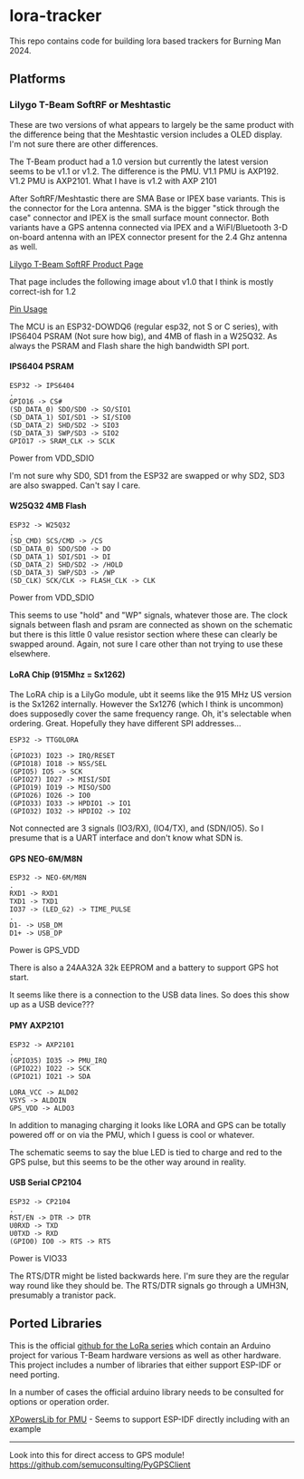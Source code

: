 # lora-tracker

This repo contains code for building lora based trackers for Burning Man 2024.

## Platforms

### Lilygo T-Beam SoftRF or Meshtastic

These are two versions of what appears to largely be the same product with the difference being that the Meshtastic version includes a OLED display. I'm not sure there are other differences.

The T-Beam product had a 1.0 version but currently the latest version seems to be v1.1 or v1.2. The difference is the PMU. V1.1 PMU is AXP192. V1.2 PMU is AXP2101. What I have is v1.2 with AXP 2101

After SoftRF/Meshtastic there are SMA Base or IPEX base variants. This is the connector for the Lora antenna. SMA is the bigger "stick through the case" connector and IPEX is the small surface mount connector. Both variants have a GPS antenna connected via IPEX and a WiFI/Bluetooth 3-D on-board antenna with an IPEX connector present for the 2.4 Ghz antenna as well. 

[Lilygo T-Beam SoftRF Product Page](https://www.lilygo.cc/products/t-beam-softrf?variant=43170158477493)

That page includes the following image about v1.0 that I think is mostly correct-ish for 1.2

[Pin Usage](images/lilygo-pin-diagram-t-beam_2048x2048.jpg)

The MCU is an ESP32-DOWDQ6 (regular esp32, not S or C series), with IPS6404 PSRAM (Not sure how big), and 4MB of flash in a W25Q32. As always the PSRAM and Flash share the high bandwidth SPI port.

#### IPS6404 PSRAM

    ESP32 -> IPS6404
    .
    GPIO16 -> CS#
    (SD_DATA_0) SDO/SD0 -> SO/SIO1
    (SD_DATA_1) SDI/SD1 -> SI/SIO0
    (SD_DATA_2) SHD/SD2 -> SIO3
    (SD_DATA_3) SWP/SD3 -> SIO2
    GPIO17 -> SRAM_CLK -> SCLK

Power from VDD_SDIO

I'm not sure why SD0, SD1 from the ESP32 are swapped or why SD2, SD3 are also swapped. Can't say I care.

#### W25Q32 4MB Flash

    ESP32 -> W25Q32
    .
    (SD_CMD) SCS/CMD -> /CS
    (SD_DATA_0) SDO/SD0 -> DO
    (SD_DATA_1) SDI/SD1 -> DI
    (SD_DATA_2) SHD/SD2 -> /HOLD
    (SD_DATA_3) SWP/SD3 -> /WP
    (SD_CLK) SCK/CLK -> FLASH_CLK -> CLK

Power from VDD_SDIO

This seems to use "hold" and "WP" signals, whatever those are. The clock signals between flash and psram are connected as shown on the schematic but there is this little 0 value resistor section where these can clearly be swapped around. Again, not sure I care other than not trying to use these elsewhere.

#### LoRA Chip (915Mhz = Sx1262)

The LoRA chip is a LilyGo module, ubt it seems like the 915 MHz US version is the Sx1262 internally. However the Sx1276 (which I think is uncommon) does supposedly cover the same frequency range. Oh, it's selectable when ordering. Great. Hopefully they have different SPI addresses...

    ESP32 -> TTGOLORA
    .
    (GPIO23) IO23 -> IRQ/RESET
    (GPIO18) IO18 -> NSS/SEL
    (GPIO5) IO5 -> SCK
    (GPIO27) IO27 -> MISI/SDI
    (GPIO19) IO19 -> MISO/SDO
    (GPIO26) IO26 -> IO0
    (GPIO33) IO33 -> HPDIO1 -> IO1
    (GPIO32) IO32 -> HPDIO2 -> IO2

Not connected are 3 signals (IO3/RX), (IO4/TX), and (SDN/IO5). So I presume that is a UART interface and don't know what SDN is.

#### GPS NEO-6M/M8N

    ESP32 -> NEO-6M/M8N
    .
    RXD1 -> RXD1
    TXD1 -> TXD1
    IO37 -> (LED_G2) -> TIME_PULSE
    .
    D1- -> USB_DM
    D1+ -> USB_DP

Power is GPS_VDD

There is also a 24AA32A 32k EEPROM and a battery to support GPS hot start.

It seems like there is a connection to the USB data lines. So does this show up as a USB device???

#### PMY AXP2101

    ESP32 -> AXP2101
    .
    (GPIO35) IO35 -> PMU_IRQ
    (GPIO22) IO22 -> SCK
    (GPIO21) IO21 -> SDA

    LORA_VCC -> ALD02
    VSYS -> ALDOIN
    GPS_VDD -> ALDO3

In addition to managing charging it looks like LORA and GPS can be totally powered off or on via the PMU, which I guess is cool or whatever.

The schematic seems to say the blue LED is tied to charge and red to the GPS pulse, but this seems to be the other way around in reality.

#### USB Serial CP2104

    ESP32 -> CP2104
    .
    RST/EN -> DTR -> DTR
    U0RXD -> TXD
    U0TXD -> RXD
    (GPIO0) IO0 -> RTS -> RTS

Power is VIO33

The RTS/DTR might be listed backwards here. I'm sure they are the regular way round like they should be. The RTS/DTR signals go through a UMH3N, presumably a tranistor pack. 


## Ported Libraries

This is the official [github for the LoRa series](https://github.com/Xinyuan-LilyGO/LilyGo-LoRa-Series) which contain an Arduino project for various T-Beam hardware versions as well as other hardware. This project includes a number of libraries that either support ESP-IDF or need porting.

In a number of cases the official arduino library needs to be consulted for options or operation order.

[XPowersLib for PMU](https://github.com/lewisxhe/XPowersLib) - Seems to support ESP-IDF directly including with an example




----------

Look into this for direct access to GPS module!
https://github.com/semuconsulting/PyGPSClient


